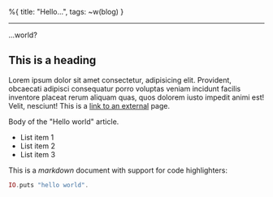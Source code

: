 %{
title: "Hello...",
tags: ~w(blog)
}

---

...world?

## This is a heading

Lorem ipsum dolor sit amet consectetur, adipisicing elit. Provident, obcaecati adipisci consequatur porro voluptas veniam incidunt facilis inventore placeat rerum aliquam quas, quos dolorem iusto impedit animi est! Velit, nesciunt!
This is a [link to an external](https://nuno.site) page.

Body of the "Hello world" article.

- List item 1
- List item 2
- List item 3

This is a _markdown_ document with support for code highlighters:

```elixir
IO.puts "hello world".
```
